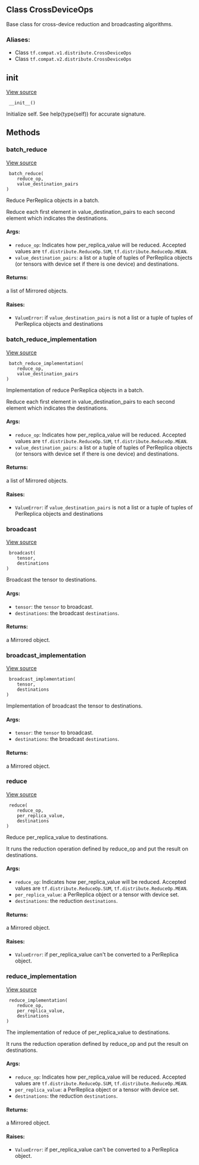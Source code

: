 ## Class CrossDeviceOps

Base class for cross-device reduction and broadcasting algorithms.
### Aliases:
- Class `tf.compat.v1.distribute.CrossDeviceOps`
- Class `tf.compat.v2.distribute.CrossDeviceOps`
## __init__
[View source](https://github.com/tensorflow/tensorflow/blob/r2.0/tensorflow/python/distribute/cross_device_ops.py#L240-L241)


```
 __init__()
```

Initialize self. See help(type(self)) for accurate signature.
## Methods
### batch_reduce
[View source](https://github.com/tensorflow/tensorflow/blob/r2.0/tensorflow/python/distribute/cross_device_ops.py#L284-L324)


```
 batch_reduce(
    reduce_op,
    value_destination_pairs
)
```

Reduce PerReplica objects in a batch.

Reduce each first element in value_destination_pairs to each second element which indicates the destinations.
#### Args:
- `reduce_op`: Indicates how per_replica_value will be reduced. Accepted values are `tf.distribute.ReduceOp.SUM`, `tf.distribute.ReduceOp.MEAN`.
- `value_destination_pairs`: a list or a tuple of tuples of PerReplica objects (or tensors with device set if there is one device) and destinations.
#### Returns:

a list of Mirrored objects.
#### Raises:
- `ValueError`: if `value_destination_pairs` is not a list or a tuple of tuples of PerReplica objects and destinations
### batch_reduce_implementation
[View source](https://github.com/tensorflow/tensorflow/blob/r2.0/tensorflow/python/distribute/cross_device_ops.py#L362-L383)


```
 batch_reduce_implementation(
    reduce_op,
    value_destination_pairs
)
```

Implementation of reduce PerReplica objects in a batch.

Reduce each first element in value_destination_pairs to each second element which indicates the destinations.
#### Args:
- `reduce_op`: Indicates how per_replica_value will be reduced. Accepted values are `tf.distribute.ReduceOp.SUM`, `tf.distribute.ReduceOp.MEAN`.
- `value_destination_pairs`: a list or a tuple of tuples of PerReplica objects (or tensors with device set if there is one device) and destinations.
#### Returns:

a list of Mirrored objects.
#### Raises:
- `ValueError`: if `value_destination_pairs` is not a list or a tuple of tuples of PerReplica objects and destinations
### broadcast
[View source](https://github.com/tensorflow/tensorflow/blob/r2.0/tensorflow/python/distribute/cross_device_ops.py#L326-L337)


```
 broadcast(
    tensor,
    destinations
)
```

Broadcast the tensor to destinations.
#### Args:
- `tensor`: the `tensor` to broadcast.
- `destinations`: the broadcast `destinations`.
#### Returns:

a Mirrored object.
### broadcast_implementation
[View source](https://github.com/tensorflow/tensorflow/blob/r2.0/tensorflow/python/distribute/cross_device_ops.py#L385-L396)


```
 broadcast_implementation(
    tensor,
    destinations
)
```

Implementation of broadcast the tensor to destinations.
#### Args:
- `tensor`: the `tensor` to broadcast.
- `destinations`: the broadcast `destinations`.
#### Returns:

a Mirrored object.
### reduce
[View source](https://github.com/tensorflow/tensorflow/blob/r2.0/tensorflow/python/distribute/cross_device_ops.py#L248-L282)


```
 reduce(
    reduce_op,
    per_replica_value,
    destinations
)
```

Reduce per_replica_value to destinations.

It runs the reduction operation defined by reduce_op and put the result on destinations.
#### Args:
- `reduce_op`: Indicates how per_replica_value will be reduced. Accepted values are `tf.distribute.ReduceOp.SUM`, `tf.distribute.ReduceOp.MEAN`.
- `per_replica_value`: a PerReplica object or a tensor with device set.
- `destinations`: the reduction `destinations`.
#### Returns:

a Mirrored object.
#### Raises:
- `ValueError`: if per_replica_value can't be converted to a PerReplica object.
### reduce_implementation
[View source](https://github.com/tensorflow/tensorflow/blob/r2.0/tensorflow/python/distribute/cross_device_ops.py#L339-L360)


```
 reduce_implementation(
    reduce_op,
    per_replica_value,
    destinations
)
```

The implementation of reduce of per_replica_value to destinations.

It runs the reduction operation defined by reduce_op and put the result on destinations.
#### Args:
- `reduce_op`: Indicates how per_replica_value will be reduced. Accepted values are `tf.distribute.ReduceOp.SUM`, `tf.distribute.ReduceOp.MEAN`.
- `per_replica_value`: a PerReplica object or a tensor with device set.
- `destinations`: the reduction `destinations`.
#### Returns:

a Mirrored object.
#### Raises:
- `ValueError`: if per_replica_value can't be converted to a PerReplica object.
